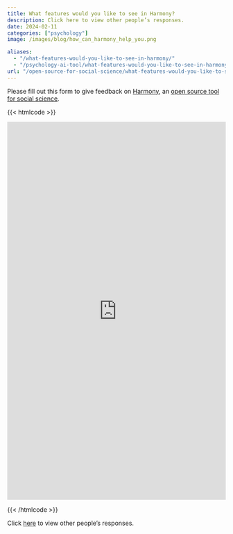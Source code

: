```yaml
---
title: What features would you like to see in Harmony?
description: Click here to view other people’s responses.
date: 2024-02-11
categories: ["psychology"]
image: /images/blog/how_can_harmony_help_you.png

aliases:
  - "/what-features-would-you-like-to-see-in-harmony/"
  - "/psychology-ai-tool/what-features-would-you-like-to-see-in-harmony/"
url: "/open-source-for-social-science/what-features-would-you-like-to-see-in-harmony/"
---
```


Please fill out this form to give feedback on [Harmony](/psychology-ai-tool/), an [open source tool for social science](/open-source-for-social-science/).


{{< htmlcode >}}

<iframe src="https://docs.google.com/forms/d/e/1FAIpQLSdhAweAusEF7EPUh3geKY9c09djdEzW_1CSPBFToWBfNLf0ow/viewform?embedded=true" width="640" height="871" frameborder="0" marginheight="0" marginwidth="0" style="box-sizing: inherit; border: 0px; font-size: 17px; font-style: normal; font-weight: 300; margin: 0px; outline: 0px; padding: 0px; vertical-align: baseline; max-width: 100%; color: rgb(58, 58, 58); font-family: Roboto, sans-serif; font-variant-ligatures: normal; font-variant-caps: normal; letter-spacing: normal; orphans: 2; text-align: start; text-indent: 0px; text-transform: none; widows: 2; word-spacing: 0px; -webkit-text-stroke-width: 0px; white-space: normal; background-color: rgb(255, 255, 255); text-decoration-thickness: initial; text-decoration-style: initial; text-decoration-color: initial;"></iframe>

{{< /htmlcode >}}





Click [here](https://docs.google.com/forms/d/e/1FAIpQLSdhAweAusEF7EPUh3geKY9c09djdEzW_1CSPBFToWBfNLf0ow/viewanalytics) to view other people’s responses.
